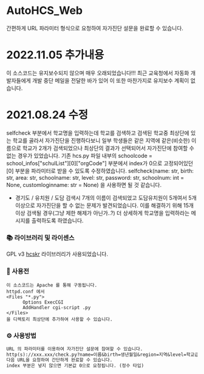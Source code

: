 # AutoHCS_Web
간편하게 URL 파라미터 형식으로 요청하여 자가진단 설문을 완료할 수 있습니다.

# 2022.11.05 추가내용
이 소스코드는 유지보수되지 않으며 매우 오래되었습니다!!!
최근 교육청에서 자동화 개발자들에게 개발 중단 메일을 전달한 바가 있어 이 또한 마찬가지로 유지보수 계획이 없습니다.

# 2021.08.24 수정
selfcheck 부분에서 학교명을 입력하는데 학교를 검색하고 검색된 학교중 최상단에 있는 학교를 골라서 자가진단을 진행하다보니
일부 학생들은 같은 지역에 같은(비슷한) 이름으로 학교가 2개가 검색되었으나 최상단의 결과가 선택되어서 자가진단에 참여할 수 없는 경우가 있었습니다.
기존 hcs.py 파일 내부의 schoolcode = school_infos["schulList"][0]["orgCode"] 부분에서 index가 0으로 고정되어있던 [0] 부분을 파라미터로 받을 수 있도록 수정하였습니다.
selfcheck(name: str, birth: str, area: str, schoolname: str, level: str, password: str, schoolnum: int = None, customloginname: str = None) 을 사용하면 될 것 같습니다.

+ 경기도 / 유치원 / 도담 검색시 7개의 이름이 검색되었고 도담유치원이 5개여서 5개 이상으로 자가진단을 할 수 없는 문제가 발견되었습니다.
이를 해결하기 위해 15개 이상 검색될 경우(그냥 제한 해제가 아닌가..?) 더 상세하게 학교명을 입력하라는 메시지를 출력하도록 하였습니다.


### 📚 라이브러리 및 라이센스
GPL v3 [hcskr](https://github.com/331leo/hcskr_python) 라이브러리가 사용되었습니다.

### 📄 사용전
```
이 소스코드는 Apache 를 통해 구동됩니다.
httpd.conf 에서
<Files "*.py">
      Options ExecCGI
      AddHandler cgi-script .py
</Files>
을 디렉토리 최상단에 추가하여 사용할 수 있습니다.
```

### ⚙️ 사용방법
```txt
URL 의 파라미터를 이용하여 자가진단 설문에 참여할 수 있습니다.
http(s)://xxx.xxx/check.py?name=이름&birth=생년월일&region=지역&level=학교급&school=학교명&password=비밀번호(&index=int)
다음 URL을 요청하여 간단하게 완료할 수 있습니다.
index 부분은 넣지 않으면 기본값 0으로 요청됩니다. (정수 타입)
```
